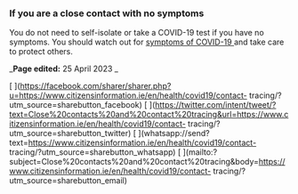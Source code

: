 ###  If you are a close contact with no symptoms

You do not need to self-isolate or take a COVID-19 test if you have no
symptoms. You should watch out for [ symptoms of COVID-19
](https://www2.hse.ie/conditions/covid19/symptoms/overview/) and take care to
protect others.

_**Page edited:** 25 April 2023 _

[
](https://facebook.com/sharer/sharer.php?u=https://www.citizensinformation.ie/en/health/covid19/contact-
tracing/?utm_source=sharebutton_facebook) [
](https://twitter.com/intent/tweet/?text=Close%20contacts%20and%20contact%20tracing&url=https://www.citizensinformation.ie/en/health/covid19/contact-
tracing/?utm_source=sharebutton_twitter) [
](whatsapp://send?text=https://www.citizensinformation.ie/en/health/covid19/contact-
tracing/?utm_source=sharebutton_whatsapp) [
](mailto:?subject=Close%20contacts%20and%20contact%20tracing&body=https://www.citizensinformation.ie/en/health/covid19/contact-
tracing/?utm_source=sharebutton_email) [ ](javascript:void\(0\))
